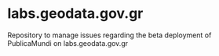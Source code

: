 labs.geodata.gov.gr
===================

Repository to manage issues regarding the beta deployment of PublicaMundi on labs.geodata.gov.gr
